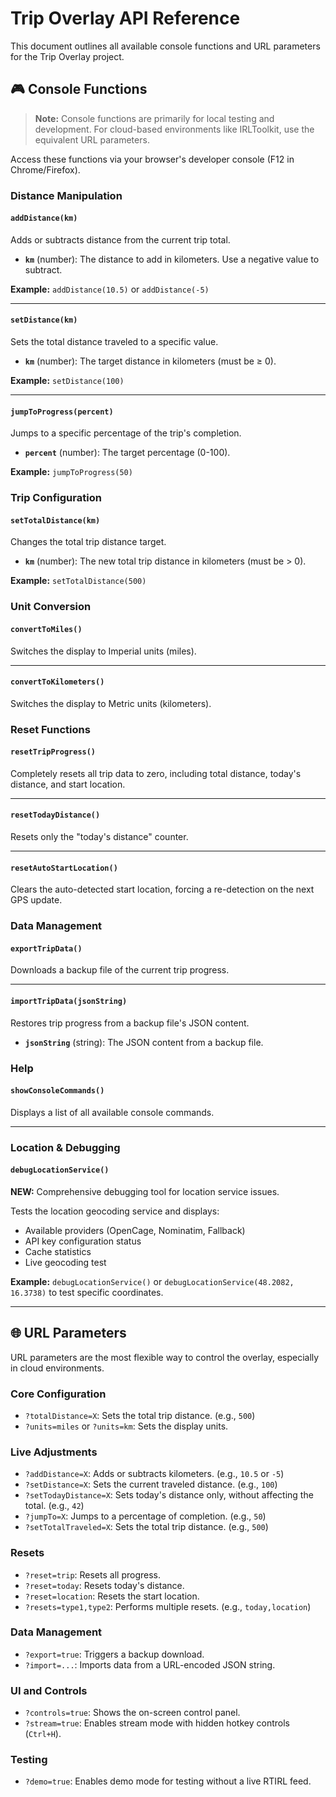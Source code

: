 # Trip Overlay API Reference

This document outlines all available console functions and URL parameters for the Trip Overlay project.

## 🎮 Console Functions

> **Note:** Console functions are primarily for local testing and development. For cloud-based environments like IRLToolkit, use the equivalent URL parameters.

Access these functions via your browser's developer console (F12 in Chrome/Firefox).

### Distance Manipulation

#### `addDistance(km)`

Adds or subtracts distance from the current trip total.

- **`km`** (number): The distance to add in kilometers. Use a negative value to subtract.

**Example:** `addDistance(10.5)` or `addDistance(-5)`

---

#### `setDistance(km)`

Sets the total distance traveled to a specific value.

- **`km`** (number): The target distance in kilometers (must be ≥ 0).

**Example:** `setDistance(100)`

---

#### `jumpToProgress(percent)`

Jumps to a specific percentage of the trip's completion.

- **`percent`** (number): The target percentage (0-100).

**Example:** `jumpToProgress(50)`

### Trip Configuration

#### `setTotalDistance(km)`

Changes the total trip distance target.

- **`km`** (number): The new total trip distance in kilometers (must be > 0).

**Example:** `setTotalDistance(500)`

### Unit Conversion

#### `convertToMiles()`

Switches the display to Imperial units (miles).

---

#### `convertToKilometers()`

Switches the display to Metric units (kilometers).

### Reset Functions

#### `resetTripProgress()`

Completely resets all trip data to zero, including total distance, today's distance, and start location.

---

#### `resetTodayDistance()`

Resets only the "today's distance" counter.

---

#### `resetAutoStartLocation()`

Clears the auto-detected start location, forcing a re-detection on the next GPS update.

### Data Management

#### `exportTripData()`

Downloads a backup file of the current trip progress.

---

#### `importTripData(jsonString)`

Restores trip progress from a backup file's JSON content.

- **`jsonString`** (string): The JSON content from a backup file.

### Help

#### `showConsoleCommands()`

Displays a list of all available console commands.

---

### Location & Debugging

#### `debugLocationService()`

**NEW:** Comprehensive debugging tool for location service issues.

Tests the location geocoding service and displays:

- Available providers (OpenCage, Nominatim, Fallback)
- API key configuration status
- Cache statistics
- Live geocoding test

**Example:** `debugLocationService()` or `debugLocationService(48.2082, 16.3738)` to test specific coordinates.

---

## 🌐 URL Parameters

URL parameters are the most flexible way to control the overlay, especially in cloud environments.

### Core Configuration

- `?totalDistance=X`: Sets the total trip distance. (e.g., `500`)
- `?units=miles` or `?units=km`: Sets the display units.

### Live Adjustments

- `?addDistance=X`: Adds or subtracts kilometers. (e.g., `10.5` or `-5`)
- `?setDistance=X`: Sets the current traveled distance. (e.g., `100`)
- `?setTodayDistance=X`: Sets today's distance only, without affecting the total. (e.g., `42`)
- `?jumpTo=X`: Jumps to a percentage of completion. (e.g., `50`)
- `?setTotalTraveled=X`: Sets the total trip distance. (e.g., `500`)

### Resets

- `?reset=trip`: Resets all progress.
- `?reset=today`: Resets today's distance.
- `?reset=location`: Resets the start location.
- `?resets=type1,type2`: Performs multiple resets. (e.g., `today,location`)

### Data Management

- `?export=true`: Triggers a backup download.
- `?import=...`: Imports data from a URL-encoded JSON string.

### UI and Controls

- `?controls=true`: Shows the on-screen control panel.
- `?stream=true`: Enables stream mode with hidden hotkey controls (`Ctrl+H`).

### Testing

- `?demo=true`: Enables demo mode for testing without a live RTIRL feed.
